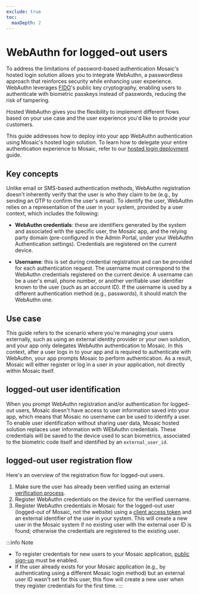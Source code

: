 ```yaml
---
exclude: true
toc:
  maxDepth: 2
---
```

# WebAuthn for logged-out users

To address the limitations of password-based authentication Mosaic's hosted login solution allows you to integrate WebAuthn, a passwordless approach that reinforces security while enhancing user experience. WebAuthn leverages [FIDO](https://fidoalliance.org/how-fido-works/)'s public key cryptography, enabling users to authenticate with biometric passkeys instead of passwords, reducing the risk of tampering. 

Hosted WebAuthn gives you the flexibility to implement different flows based on your use case and the user experience you'd like to provide your customers.

This guide addresses how to deploy into your app WebAuthn authentication using Mosaic's hosted login solution. To learn how to delegate your entire authentication experience to Mosaic, refer to our [hosted login deployment](/guides/user/hosted_login_quick_start.md) guide.

## Key concepts

Unlike email or SMS-based authentication methods, WebAuthn registration doesn't inherently verify that the user is who they claim to be (e.g., by sending an OTP to confirm the user's email). To identify the user, WebAuthn relies on a representation of the user in your system, provided by a user context, which includes the following:

- **WebAuthn credentials**: these are identifiers generated by the system and associated with the specific user, the Mosaic app, and the relying party domain (pre-configured in the Admin Portal, under your WebAuthn Authentication settings). Credentials are registered on the current device.

- **Username**: this is set during credential registration and can be provided for each authentication request. The username must correspond to the WebAuthn credentials registered on the current device. A username can be a user's email, phone number, or another verifiable user identifier known to the user (such as an account ID). If the username is used by a different authentication method (e.g., passwords), it should match the WebAuthn one.

## Use case

This guide refers to the scenario where you're managing your users externally, such as using an external identity provider or your own solution, and your app only delegates WebAuthn authentication to Mosaic. In this context, after a user logs in to your app and is required to authenticate with WebAuthn, your app prompts Mosaic to perform authentication. As a result, Mosaic will either register or log in a user in your application, not directly within Mosaic itself.

## logged-out user identification

When you prompt WebAuthn registration and/or authentication for logged-out users, Mosaic doesn't have access to user information saved into your app, which means that Mosaic no username can be used to identify a user. To enable user identification without sharing user data, Mosaic hosted solution replaces user information with WEbAuthn credentials. These credentials will be saved to the device used to scan biometrics, associated to the biometric code itself and identified by an `external_user_id`.

## logged-out user registration flow

Here's an overview of the registration flow for logged-out users.

1. Make sure the user has already been verified using an external [verification process](/guides/webauthn/key_concepts.md#verification).
2. Register WebAuthn credentials on the device for the verified username.
3. Register WebAuthn credentials in Mosaic for the logged-out user (logged-out of Mosaic, not the website) using a [client access token](/openapi/client_access_tokens/) and an external identifier of the user in your system. This will create a new user in the Mosaic system if no existing user with the external user ID is found; otherwise the credentials are registered to the existing user.

:::info Note
- To register credentials for new users to your Mosaic application, [public sign-up](/guides/user/manage_apps.md#advanced-settings) must be enabled.
- If the user already exists for your Mosaic application (e.g., by authenticating using a different Mosaic login method) but an external user ID wasn't set for this user, this flow will create a new user when they register credentials for the first time.
:::